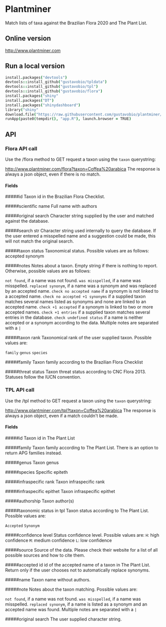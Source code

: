 # Plantminer
Match lists of taxa against the Brazilian Flora 2020 and The Plant List.

## Online version
http://www.plantminer.com

## Run a local version
```coffee
install.packages("devtools")
devtools::install_github("gustavobio/tpldata")
devtools::install_github("gustavobio/tpl")
devtools::install_github("gustavobio/flora")
install.packages("shiny"
install.packages("DT")
install.packages("shinydashboard")
library("shiny"
download.file("https://raw.githubusercontent.com/gustavobio/plantminer/master/app.R", paste0(tempdir(), "app.R"))
runApp(paste0(tempdir(), "app.R"), launch.browser = TRUE)
```
## API

### Flora API call
Use the /flora method to GET request a taxon using the `taxon` querystring:

http://www.plantminer.com/flora?taxon=Coffea%20arabica
The response is always a json object, even if there is no match.

#### Fields

#####id
Taxon id in the Brazilian Flora Checklist.

#####scientific name
Full name with authors

#####original search
Character string supplied by the user and matched against the database.

#####search str
Character string used internally to query the database. If the user entered a misspelled name and a suggestion could be made, this will not match the original search.

#####taxon status
Taxonomical status. Possible values are as follows:
accepted
synonym

#####notes
Notes about a taxon. Empty string if there is nothing to report. Otherwise, possible values are as follows:

`not found`, if a name was not found.
`was misspelled`, if a name was misspelled.
`replaced synonym`, if a name was a synonym and was replaced by an accepted name.
`check no accepted name` if a synonym is not linked to a accepted name.
`check no accepted +1 synonyms` if a supplied taxon matches several names listed as synonyms and none are linked to an accepted name.
`check +1 accepted` if a synonym is linked to two or more accepted names.
`check +1 entries` if a supplied taxon matches several entries in the database.
`check undefined status` if a name is neither accepted or a synonym according to the data.
Multiple notes are separated with a `|`

#####taxon rank
Taxonomical rank of the user supplied taxon. Possible values are:

`family`
`genus`
`species`

#####family
Taxon family according to the Brazilian Flora Checklist

#####threat status
Taxon threat status according to CNC Flora 2013. Statuses follow the IUCN convention.

### TPL API call
Use the /tpl method to GET request a taxon using the `taxon` querystring:

http://www.plantminer.com/tpl?taxon=Coffea%20arabica
The response is always a json object, even if a match couldn't be made.

#### Fields
#####id
Taxon id in The Plant List

#####family
Taxon family according to The Plant List. There is an option to return APG families instead.

#####genus
Taxon genus

#####species
Specific epiteth

#####infraspecific rank
Taxon infraspecific rank

#####infraspecific epithet
Taxon infraspecific epithet

#####authorship
Taxon author(s)

#####taxonomic status in tpl
Taxon status according to The Plant List. Possible values are:

`Accepted`
`Synonym`

#####confidence level
Status confidence level. Possible values are:
`H`: high confidence
`M`: medium confidence
`L`: low confidence

#####source
Source of the data. Please check their website for a list of all possible sources and how to cite them.

#####accepted id
id of the accepted name of a taxon in The Plant List. Return only if the user chooses not to automatically replace synonyms.

#####name
Taxon name without authors.

#####note
Notes about the taxon matching. Possible values are:

`not found`, if a name was not found.
`was misspelled`, if a name was misspelled.
`replaced synonym`, if a name is listed as a synonym and an accepted name was found.
Multiple notes are separated with a `|`

#####original search
The user supplied character string.
